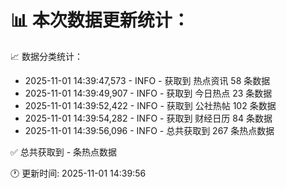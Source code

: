 📊 本次数据更新统计：
==========================

📈 数据分类统计：
- 2025-11-01 14:39:47,573 - INFO - 获取到 热点资讯 58 条数据
- 2025-11-01 14:39:49,907 - INFO - 获取到 今日热点 23 条数据
- 2025-11-01 14:39:52,422 - INFO - 获取到 公社热帖 102 条数据
- 2025-11-01 14:39:54,282 - INFO - 获取到 财经日历 84 条数据
- 2025-11-01 14:39:56,096 - INFO - 总共获取到 267 条热点数据

✅ 总共获取到 - 条热点数据

🕐 更新时间: 2025-11-01 14:39:56
